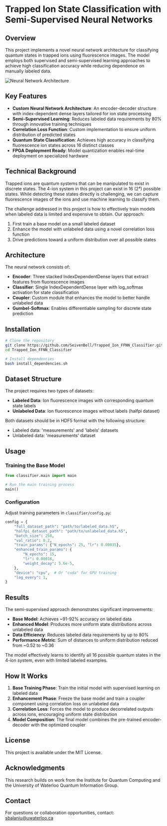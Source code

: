 # Trapped Ion State Classification with Semi-Supervised Neural Networks

## Overview

This project implements a novel neural network architecture for classifying quantum states in trapped ions using fluorescence images. The model employs both supervised and semi-supervised learning approaches to achieve high classification accuracy while reducing dependence on manually labeled data.

![Neural Network Architecture](model_architecture.png)

## Key Features

- **Custom Neural Network Architecture**: An encoder-decoder structure with index-dependent dense layers tailored for ion state processing
- **Semi-Supervised Learning**: Reduces labeled data requirements by 80% through innovative training techniques
- **Correlation Loss Function**: Custom implementation to ensure uniform distribution of predicted states
- **Quantum State Classification**: Achieves high accuracy in classifying fluorescence ion states across 16 distinct classes
- **FPGA Deployment Ready**: Model quantization enables real-time deployment on specialized hardware

## Technical Background

Trapped ions are quantum systems that can be manipulated to exist in discrete states. The 4-ion system in this project can exist in 16 (2⁴) possible states. While detecting these states directly is challenging, we can capture fluorescence images of the ions and use machine learning to classify them.

The challenge addressed in this project is how to effectively train models when labeled data is limited and expensive to obtain. Our approach:

1. First train a base model on a small labeled dataset
2. Enhance the model with unlabeled data using a novel correlation loss function
3. Drive predictions toward a uniform distribution over all possible states

## Architecture

The neural network consists of:

- **Encoder**: Three stacked IndexDependentDense layers that extract features from fluorescence images
- **Classifier**: Single IndexDependentDense layer with log_softmax activation for state classification
- **Coupler**: Custom module that enhances the model to better handle unlabeled data
- **Gumbel-Softmax**: Enables differentiable sampling for discrete state prediction

## Installation

```bash
# Clone the repository
git clone https://github.com/SeivenBell/Trapped_Ion_FFNN_Classifier.git
cd Trapped_Ion_FFNN_Classifier

# Install dependencies
bash install_dependencies.sh
```

## Dataset Structure

The project requires two types of datasets:
- **Labeled Data**: Ion fluorescence images with corresponding quantum state labels
- **Unlabeled Data**: Ion fluorescence images without labels (halfpi dataset)

Both datasets should be in HDF5 format with the following structure:
- Labeled data: 'measurements' and 'labels' datasets
- Unlabeled data: 'measurements' dataset

## Usage

### Training the Base Model

```python
from classifier.main import main

# Run the main training process
main()
```

### Configuration

Adjust training parameters in `classifier/config.py`:

```python
config = {
    "full_dataset_path": "path/to/labeled_data.h5",
    "halfpi_dataset_path": "path/to/unlabeled_data.h5",
    "batch_size": 250,
    "val_ratio": 0.2,
    "train_params": {"N_epochs": 25, "lr": 0.00035},
    "enhanced_train_params": {
        "N_epochs": 15,
        "lr": 0.00016,
        "weight_decay": 5.6e-5,
    },
    "device": "cpu",  # Or "cuda" for GPU training
    "log_every": 1,
}
```

## Results

The semi-supervised approach demonstrates significant improvements:

- **Base Model**: Achieves ~91-92% accuracy on labeled data
- **Enhanced Model**: Produces more uniform state distributions across unlabeled data
- **Data Efficiency**: Reduces labeled data requirements by up to 80%
- **Performance Metric**: Sum of distances to uniform distribution reduced from ~0.52 to ~0.36

The model effectively learns to identify all 16 possible quantum states in the 4-ion system, even with limited labeled examples.

## How It Works

1. **Base Training Phase**: Train the initial model with supervised learning on labeled data
2. **Enhancement Phase**: Freeze the base model and train a coupler component using correlation loss on unlabeled data
3. **Correlation Loss**: Forces the model to produce decorrelated outputs across ions, encouraging uniform state distribution
4. **Model Composition**: The final model combines the pre-trained encoder-decoder with the optimized coupler

## License

This project is available under the MIT License.

## Acknowledgments

This research builds on work from the Institute for Quantum Computing and the University of Waterloo Quantum Information Group.

## Contact

For questions or collaboration opportunities, contact: sbalaniu@uwaterloo.ca

